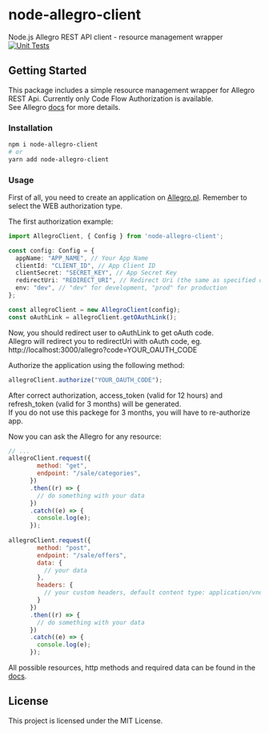 # node-allegro-client

Node.js Allegro REST API client - resource management wrapper  
[![Unit Tests](https://github.com/AshmaDev/node-allegro-client/actions/workflows/node.js.yml/badge.svg)](https://github.com/AshmaDev/node-allegro-client/actions/workflows/node.js.yml)

## Getting Started

This package includes a simple resource management wrapper for Allegro REST Api. Currently only Code Flow Authorization is available.  
See Allegro [docs](https://developer.allegro.pl/documentation/) for more details.

### Installation

```sh
npm i node-allegro-client
# or
yarn add node-allegro-client
```

### Usage

First of all, you need to create an application on [Allegro.pl](https://apps.developer.allegro.pl). Remember to select the WEB authorization type.

The first authorization example:

```ts
import AllegroClient, { Config } from 'node-allegro-client';

const config: Config = {
  appName: "APP_NAME", // Your App Name
  clientId: "CLIENT_ID", // App Client ID
  clientSecret: "SECRET_KEY", // App Secret Key
  redirectUri: "REDIRECT_URI", // Redirect Uri (the same as specified on the Allegro)
  env: "dev", // "dev" for development, "prod" for production
};

const allegroClient = new AllegroClient(config);
const oAuthLink = allegroClient.getOAuthLink();
```

Now, you should redirect user to oAuthLink to get oAuth code.  
Allegro will redirect you to redirectUri with oAuth code, eg. http://localhost:3000/allegro?code=YOUR_OAUTH_CODE

Authorize the application using the following method:

```ts
allegroClient.authorize("YOUR_OAUTH_CODE");
```

After correct authorization, access_token (valid for 12 hours) and refresh_token (valid for 3 months) will be generated.   
If you do not use this packege for 3 months, you will have to re-authorize app.

Now you can ask the Allegro for any resource:

```js
// ...
allegroClient.request({
        method: "get",
        endpoint: "/sale/categories",
      })
      .then((r) => {
        // do something with your data
      })
      .catch((e) => {
        console.log(e);
      });
      
allegroClient.request({
        method: "post",
        endpoint: "/sale/offers",
        data: { 
          // your data
        },
        headers: {
          // your custom headers, default content type: application/vnd.allegro.public.v1+json
        }
      })
      .then((r) => {
        // do something with your data
      })
      .catch((e) => {
        console.log(e);
      });
```

All possible resources, http methods and required data can be found in the [docs](https://developer.allegro.pl/documentation/).

## License

This project is licensed under the MIT License.
